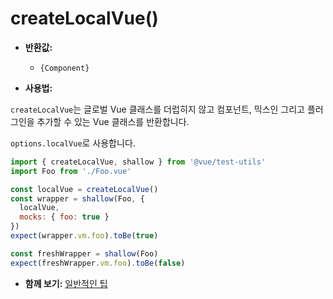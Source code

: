 # createLocalVue()

- **반환값:**
  - `{Component}`

- **사용법:**

`createLocalVue`는 글로벌 Vue 클래스를 더럽히지 않고 컴포넌트, 믹스인 그리고 플러그인을 추가할 수 있는 Vue 클래스를 반환합니다.

`options.localVue`로 사용합니다.

```js
import { createLocalVue, shallow } from '@vue/test-utils'
import Foo from './Foo.vue'

const localVue = createLocalVue()
const wrapper = shallow(Foo, {
  localVue,
  mocks: { foo: true }
})
expect(wrapper.vm.foo).toBe(true)

const freshWrapper = shallow(Foo)
expect(freshWrapper.vm.foo).toBe(false)
```

- **함께 보기:** [일반적인 팁](../guides/common-tips.md#applying-global-plugins-and-mixins)

